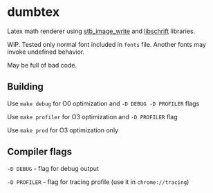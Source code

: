 # dumbtex
 Latex math renderer using [stb_image_write](https://github.com/nothings/stb/blob/master/stb_image_write.h "Link to file") and [libschrift](https://github.com/tomolt/libschrift "Link to repo") libraries.

WIP. Tested only normal font included in `fonts` file. Another fonts may invoke undefined behavior.

May be full of bad code.

## Building
Use `make debug` for O0 optimization and `-D DEBUG -D PROFILER` flags

Use `make profiler` for O3 optimization and `-D PROFILER` flag

Use `make prod` for O3 optimization only

## Compiler flags
`-D DEBUG` - flag for debug output

`-D PROFILER` - flag for tracing profile (use it in `chrome://tracing`)
